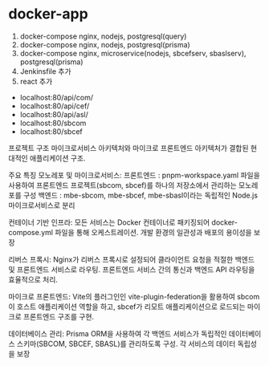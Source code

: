 # docker-app

1. docker-compose nginx, nodejs, postgresql(query)
2. docker-compose nginx, nodejs, postgresql(prisma)
3. docker-compose nginx, microservice(nodejs, sbcefserv, sbaslserv), postgresql(prisma)
4. Jenkinsfile 추가
5. react 추가 


* localhost:80/api/com/
* localhost:80/api/cef/
* localhost:80/api/asl/
* localhost:80/sbcom
* localhost:80/sbcef



프로젝트 구조
마이크로서비스 아키텍처와 마이크로 프론트엔드 아키텍처가 결합된 현대적인 애플리케이션 구조. 

주요 특징
모노레포 및 마이크로서비스: 
    프론트엔드 : pnpm-workspace.yaml 파일을 사용하여 프론트엔드 프로젝트(sbcom, sbcef)를 하나의 저장소에서 관리하는 모노레포를 구성
    백엔드 : mbe-sbcom, mbe-sbcef, mbe-sbasl이라는 독립적인 Node.js 마이크로서비스로 분리

컨테이너 기반 인프라: 
    모든 서비스는 Docker 컨테이너로 패키징되어 docker-compose.yml 파일을 통해 오케스트레이션. 
    개발 환경의 일관성과 배포의 용이성을 보장

리버스 프록시: 
    Nginx가 리버스 프록시로 설정되어 클라이언트 요청을 적절한 백엔드 및 프론트엔드 서비스로 라우팅. 
    프론트엔드 서비스 간의 통신과 백엔드 API 라우팅을 효율적으로 처리.

마이크로 프론트엔드: 
    Vite의 플러그인인 vite-plugin-federation을 활용하여 sbcom이 호스트 애플리케이션 역할을 하고, sbcef가 리모트 애플리케이션으로 로드되는 마이크로 프론트엔드 구조를 구현.

데이터베이스 관리: 
    Prisma ORM을 사용하여 각 백엔드 서비스가 독립적인 데이터베이스 스키마(SBCOM, SBCEF, SBASL)를 관리하도록 구성. 각 서비스의 데이터 독립성을 보장